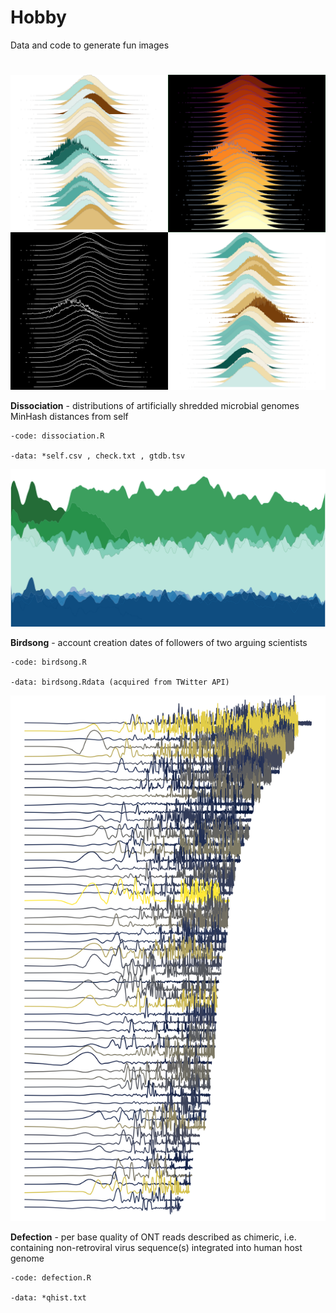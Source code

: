 # Hobby

Data and code to generate fun images

#


![Dissociation image](dissociation_datcode/Dissociation_mlt.png)

**Dissociation** - distributions of artificially shredded microbial genomes MinHash distances from self

    -code: dissociation.R

    -data: *self.csv , check.txt , gtdb.tsv


 
![Birdsong image](birdsong_datcode/Birdsong.png)
 
**Birdsong** - account creation dates of followers of two arguing scientists

    -code: birdsong.R

    -data: birdsong.Rdata (acquired from TWitter API)



![Defection image](defection_datcode/Defection.png)
 
**Defection** - per base quality of ONT reads described as chimeric, i.e. containing non-retroviral virus sequence(s) integrated into human host genome

    -code: defection.R

    -data: *qhist.txt

